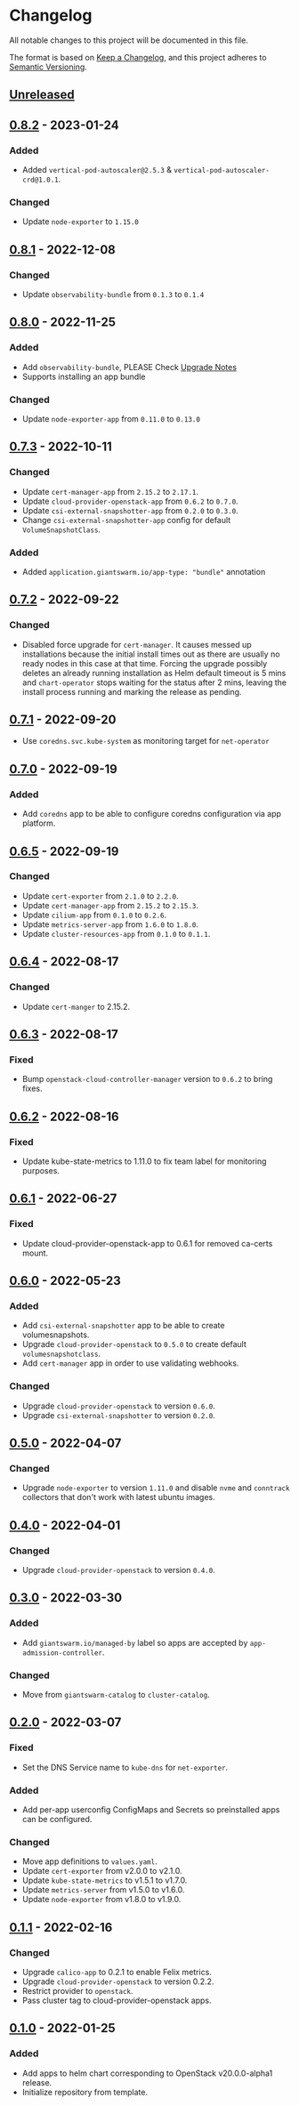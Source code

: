 # Changelog

All notable changes to this project will be documented in this file.

The format is based on [Keep a Changelog](https://keepachangelog.com/en/1.0.0/),
and this project adheres to [Semantic Versioning](https://semver.org/spec/v2.0.0.html).

## [Unreleased]

## [0.8.2] - 2023-01-24

### Added

- Added `vertical-pod-autoscaler@2.5.3` & `vertical-pod-autoscaler-crd@1.0.1`.

### Changed

- Update `node-exporter` to `1.15.0`

## [0.8.1] - 2022-12-08

### Changed

- Update `observability-bundle` from `0.1.3` to `0.1.4`

## [0.8.0] - 2022-11-25

### Added

- Add `observability-bundle`, PLEASE Check [Upgrade Notes](https://github.com/giantswarm/default-apps-openstack/tree/main#to-08x)
- Supports installing an app bundle

### Changed

- Update `node-exporter-app` from `0.11.0` to `0.13.0`

## [0.7.3] - 2022-10-11

### Changed

- Update `cert-manager-app` from `2.15.2` to `2.17.1`.
- Update `cloud-provider-openstack-app` from `0.6.2` to `0.7.0`.
- Update `csi-external-snapshotter-app` from `0.2.0` to `0.3.0`.
- Change `csi-external-snapshotter-app` config for default `VolumeSnapshotClass`.

### Added

- Added `application.giantswarm.io/app-type: "bundle"` annotation

## [0.7.2] - 2022-09-22

### Changed

- Disabled force upgrade for `cert-manager`. It causes messed up installations because the initial install times out as there are usually no ready nodes in this case at that time. Forcing the upgrade possibly deletes an already running installation as Helm default timeout is 5 mins and `chart-operator` stops waiting for the status after 2 mins, leaving the install process running and marking the release as pending.

## [0.7.1] - 2022-09-20

- Use `coredns.svc.kube-system` as monitoring target for `net-operator`

## [0.7.0] - 2022-09-19

### Added

- Add `coredns` app to be able to configure coredns configuration via app platform.

## [0.6.5] - 2022-09-19

### Changed

- Update `cert-exporter` from `2.1.0` to `2.2.0`.
- Update `cert-manager-app` from `2.15.2` to `2.15.3`.
- Update `cilium-app` from `0.1.0` to `0.2.6`.
- Update `metrics-server-app` from `1.6.0` to `1.8.0`. 
- Update `cluster-resources-app` from `0.1.0` to `0.1.1`.

## [0.6.4] - 2022-08-17

### Changed

- Update `cert-manger` to 2.15.2.

## [0.6.3] - 2022-08-17

### Fixed

- Bump `openstack-cloud-controller-manager` version to `0.6.2` to bring fixes.

## [0.6.2] - 2022-08-16

### Fixed

- Update kube-state-metrics to 1.11.0 to fix team label for monitoring purposes.

## [0.6.1] - 2022-06-27

### Fixed

- Update cloud-provider-openstack-app to 0.6.1 for removed ca-certs mount.

## [0.6.0] - 2022-05-23

### Added

- Add `csi-external-snapshotter` app to be able to create volumesnapshots.
- Upgrade `cloud-provider-openstack` to `0.5.0` to create default `volumesnapshotclass`.
- Add `cert-manager` app in order to use validating webhooks.

### Changed

- Upgrade `cloud-provider-openstack` to version `0.6.0`.
- Upgrade `csi-external-snapshotter` to version `0.2.0`.

## [0.5.0] - 2022-04-07

### Changed

- Upgrade `node-exporter` to version `1.11.0` and disable `nvme` and `conntrack` collectors that don't work with latest ubuntu images.

## [0.4.0] - 2022-04-01

### Changed

- Upgrade `cloud-provider-openstack` to version `0.4.0`.

## [0.3.0] - 2022-03-30

### Added

- Add `giantswarm.io/managed-by` label so apps are accepted by `app-admission-controller`.

### Changed

- Move from `giantswarm-catalog` to `cluster-catalog`.

## [0.2.0] - 2022-03-07

### Fixed

- Set the DNS Service name to `kube-dns` for `net-exporter`.

### Added

- Add per-app userconfig ConfigMaps and Secrets so preinstalled apps can be configured.

### Changed

- Move app definitions to `values.yaml`.
- Update `cert-exporter` from v2.0.0 to v2.1.0.
- Update `kube-state-metrics` to v1.5.1 to v1.7.0.
- Update `metrics-server` from v1.5.0 to v1.6.0.
- Update `node-exporter` from v1.8.0 to v1.9.0.

## [0.1.1] - 2022-02-16

### Changed

- Upgrade `calico-app` to 0.2.1 to enable Felix metrics.
- Upgrade `cloud-provider-openstack` to version 0.2.2.
- Restrict provider to `openstack`.
- Pass cluster tag to cloud-provider-openstack apps.

## [0.1.0] - 2022-01-25

### Added

- Add apps to helm chart corresponding to OpenStack v20.0.0-alpha1 release.
- Initialize repository from template.

[Unreleased]: https://github.com/giantswarm/default-apps-openstack/compare/v0.8.2...HEAD
[0.8.2]: https://github.com/giantswarm/default-apps-openstack/compare/v0.8.1...v0.8.2
[0.8.1]: https://github.com/giantswarm/default-apps-openstack/compare/v0.8.0...v0.8.1
[0.8.0]: https://github.com/giantswarm/default-apps-openstack/compare/v0.7.3...v0.8.0
[0.7.3]: https://github.com/giantswarm/default-apps-openstack/compare/v0.7.2...v0.7.3
[0.7.2]: https://github.com/giantswarm/default-apps-openstack/compare/v0.7.1...v0.7.2
[0.7.1]: https://github.com/giantswarm/default-apps-openstack/compare/v0.7.0...v0.7.1
[0.7.0]: https://github.com/giantswarm/default-apps-openstack/compare/v0.6.5...v0.7.0
[0.6.5]: https://github.com/giantswarm/default-apps-openstack/compare/v0.6.4...v0.6.5
[0.6.4]: https://github.com/giantswarm/default-apps-openstack/compare/v0.6.3...v0.6.4
[0.6.3]: https://github.com/giantswarm/default-apps-openstack/compare/v0.6.2...v0.6.3
[0.6.2]: https://github.com/giantswarm/default-apps-openstack/compare/v0.6.1...v0.6.2
[0.6.1]: https://github.com/giantswarm/default-apps-openstack/compare/v0.6.0...v0.6.1
[0.6.0]: https://github.com/giantswarm/default-apps-openstack/compare/v0.5.0...v0.6.0
[0.5.0]: https://github.com/giantswarm/default-apps-openstack/compare/v0.4.0...v0.5.0
[0.4.0]: https://github.com/giantswarm/default-apps-openstack/compare/v0.3.0...v0.4.0
[0.3.0]: https://github.com/giantswarm/default-apps-openstack/compare/v0.2.0...v0.3.0
[0.2.0]: https://github.com/giantswarm/default-apps-openstack/compare/v0.1.1...v0.2.0
[0.1.1]: https://github.com/giantswarm/default-apps-openstack/compare/v0.1.0...v0.1.1
[0.1.0]: https://github.com/giantswarm/default-apps-openstack/releases/tag/v0.1.0
